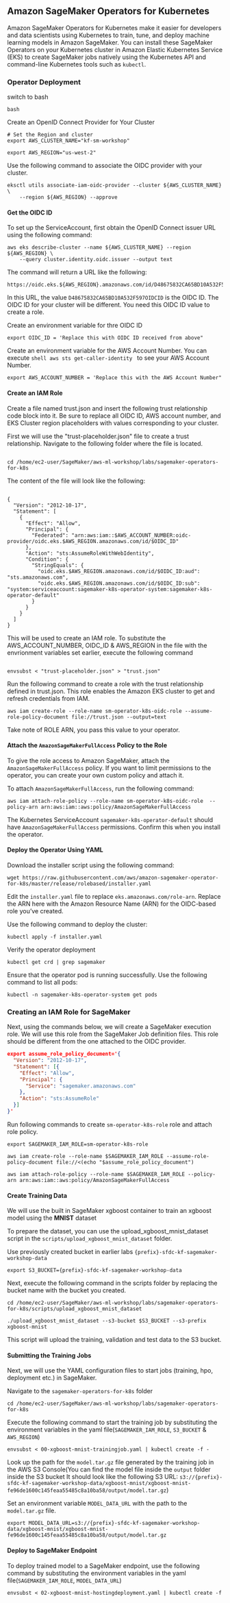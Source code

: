 ## Amazon SageMaker Operators for Kubernetes

Amazon SageMaker Operators for Kubernetes make it easier for developers and data scientists using Kubernetes to train, tune, and deploy machine learning models in Amazon SageMaker. You can install these SageMaker Operators on your Kubernetes cluster in Amazon Elastic Kubernetes Service (EKS) to create SageMaker jobs natively using the Kubernetes API and command-line Kubernetes tools such as `kubectl`.

### Operator Deployment

switch to bash

```shell
bash
```

Create an OpenID Connect Provider for Your Cluster

```shell
# Set the Region and cluster
export AWS_CLUSTER_NAME="kf-sm-workshop"

export AWS_REGION="us-west-2"
```

Use the following command to associate the OIDC provider with your cluster.

```shell
eksctl utils associate-iam-oidc-provider --cluster ${AWS_CLUSTER_NAME} \
    --region ${AWS_REGION} --approve
```

#### Get the OIDC ID

To set up the ServiceAccount, first obtain the OpenID Connect issuer URL using the following command:

```shell
aws eks describe-cluster --name ${AWS_CLUSTER_NAME} --region ${AWS_REGION} \
    --query cluster.identity.oidc.issuer --output text
```

The command will return a URL like the following:

```shell
https://oidc.eks.${AWS_REGION}.amazonaws.com/id/D48675832CA65BD10A532F597OIDCID
```

In this URL, the value `D48675832CA65BD10A532F597OIDCID` is the OIDC ID. The OIDC ID for your cluster will be different. You need this OIDC ID value to create a role.

Create an environment variable for thre OIDC ID

```shell
export OIDC_ID = 'Replace this with OIDC ID received from above"
```

Create an environment variable for the AWS Account Number. You can execute 
```shell aws sts get-caller-identity ``` to see your AWS Account Number.

```shell
export AWS_ACCOUNT_NUMBER = 'Replace this with the AWS Account Number"
```
#### Create an IAM Role

Create a file named trust.json and insert the following trust relationship code block into it. Be sure to replace all OIDC ID, AWS account number, and EKS Cluster region placeholders with values corresponding to your cluster.

First we will use the "trust-placeholder.json" file to create a trust relationship. Navigate to the following folder where the file is located.

```shell

cd /home/ec2-user/SageMaker/aws-ml-workshop/labs/sagemaker-operators-for-k8s

```

The content of the file will look like the following:

```shell

{
  "Version": "2012-10-17",
  "Statement": [
    {
      "Effect": "Allow",
      "Principal": {
        "Federated": "arn:aws:iam::$AWS_ACCOUNT_NUMBER:oidc-provider/oidc.eks.$AWS_REGION.amazonaws.com/id/$OIDC_ID"
      },
      "Action": "sts:AssumeRoleWithWebIdentity",
      "Condition": {
        "StringEquals": {
          "oidc.eks.$AWS_REGION.amazonaws.com/id/$OIDC_ID:aud": "sts.amazonaws.com",
          "oidc.eks.$AWS_REGION.amazonaws.com/id/$OIDC_ID:sub": "system:serviceaccount:sagemaker-k8s-operator-system:sagemaker-k8s-operator-default"
        }
      }
    }
  ]
}
```

This will be used to create an IAM role. To substitute the AWS_ACCOUNT_NUMBER, OIDC_ID & AWS_REGION in the file with the envrionment variables set earlier, execute the following command

```shell

envsubst < "trust-placeholder.json" > "trust.json"

```

Run the following command to create a role with the trust relationship defined in trust.json. This role enables the Amazon EKS cluster to get and refresh credentials from IAM.

```shell
aws iam create-role --role-name sm-operator-k8s-oidc-role --assume-role-policy-document file://trust.json --output=text
```

Take note of ROLE ARN, you pass this value to your operator.

#### Attach the `AmazonSageMakerFullAccess` Policy to the Role

To give the role access to Amazon SageMaker, attach the `AmazonSageMakerFullAccess` policy. If you want to limit permissions to the operator, you can create your own custom policy and attach it.

To attach `AmazonSageMakerFullAccess`, run the following command:

```shell
aws iam attach-role-policy --role-name sm-operator-k8s-oidc-role  --policy-arn arn:aws:iam::aws:policy/AmazonSageMakerFullAccess

```

The Kubernetes ServiceAccount `sagemaker-k8s-operator-default` should have `AmazonSageMakerFullAccess` permissions. Confirm this when you install the operator.

#### Deploy the Operator Using YAML

Download the installer script using the following command:

```shell
wget https://raw.githubusercontent.com/aws/amazon-sagemaker-operator-for-k8s/master/release/rolebased/installer.yaml
```

Edit the `installer.yaml` file to replace `eks.amazonaws.com/role-arn`. Replace the ARN here with the Amazon Resource Name (ARN) for the OIDC-based role you’ve created.

Use the following command to deploy the cluster:

```shell
kubectl apply -f installer.yaml
```

Verify the operator deployment

```shell
kubectl get crd | grep sagemaker
```

Ensure that the operator pod is running successfully. Use the following command to list all pods:

```shell
kubectl -n sagemaker-k8s-operator-system get pods
```

### Creating an IAM Role for SageMaker

Next, using the commands below, we will create a SageMaker execution role. We will use this role from the SageMaker Job definition files. This role should be different from the one attached to the OIDC provider.

```json
export assume_role_policy_document='{
  "Version": "2012-10-17",
  "Statement": [{
    "Effect": "Allow",
    "Principal": {
      "Service": "sagemaker.amazonaws.com"
    },
    "Action": "sts:AssumeRole"
  }]
}'

```

Run following commands to create `sm-operator-k8s-role` role and attach role policy.

```shell
export SAGEMAKER_IAM_ROLE=sm-operator-k8s-role

aws iam create-role --role-name $SAGEMAKER_IAM_ROLE --assume-role-policy-document file://<(echo "$assume_role_policy_document")

aws iam attach-role-policy --role-name $SAGEMAKER_IAM_ROLE --policy-arn arn:aws:iam::aws:policy/AmazonSageMakerFullAccess
```

#### Create Training Data

We will use the built in SageMaker xgboost container to train an xgboost model using the **MNIST** dataset

To prepare the dataset, you can use the upload_xgboost_mnist_dataset script in the `scripts/upload_xgboost_mnist_dataset` folder.

Use previously created bucket in earlier labs `{prefix}-sfdc-kf-sagemaker-workshop-data`

```shell
export S3_BUCKET={prefix}-sfdc-kf-sagemaker-workshop-data
```

Next, execute the following command in the scripts folder by replacing the bucket name with the bucket you created.

```shell
cd /home/ec2-user/SageMaker/aws-ml-workshop/labs/sagemaker-operators-for-k8s/scripts/upload_xgboost_mnist_dataset

./upload_xgboost_mnist_dataset --s3-bucket $S3_BUCKET --s3-prefix xgboost-mnist
```

This script will upload the training, validation and test data to the S3 bucket.

#### Submitting the Training Jobs

Next, we will use the YAML configuration files to start jobs (training, hpo, deployment etc.) in SageMaker.

Navigate to the `sagemaker-operators-for-k8s` folder

```shell
cd /home/ec2-user/SageMaker/aws-ml-workshop/labs/sagemaker-operators-for-k8s
```

Execute the following command to start the training job by substituting the environment variables in the yaml file(`SAGEMAKER_IAM_ROLE`, `S3_BUCKET` & `AWS_REGION`)

```shell
envsubst < 00-xgboost-mnist-trainingjob.yaml | kubectl create -f -
```

Look up the path for the `model.tar.gz` file generated by the training job in the AWS S3 Console(You can find the model file inside the `output` folder inside the S3 bucket
It should look like the following S3 URL:
`s3://{prefix}-sfdc-kf-sagemaker-workshop-data/xgboost-mnist/xgboost-mnist-fe96de1600c145feaa55485c8a10ba58/output/model.tar.gz`)

Set an environment variable `MODEL_DATA_URL` with the path to the `model.tar.gz` file.

```shell
export MODEL_DATA_URL=s3://{prefix}-sfdc-kf-sagemaker-workshop-data/xgboost-mnist/xgboost-mnist-fe96de1600c145feaa55485c8a10ba58/output/model.tar.gz
```

#### Deploy to SageMaker Endpoint

To deploy trained model to a SageMaker endpoint, use the following command by substituting the environment variables in the yaml file(`SAGEMAKER_IAM_ROLE`, `MODEL_DATA_URL`)

```shell
envsubst < 02-xgboost-mnist-hostingdeployment.yaml | kubectl create -f
```
